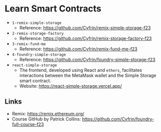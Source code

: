 # Learn Smart Contracts

- `1-remix-simple-storage`
  - Reference: https://github.com/Cyfrin/remix-simple-storage-f23
- `2-remix-storage-factory`
  - Reference: https://github.com/Cyfrin/remix-storage-factory-f23
- `3-remix-fund-me`
  - Reference: https://github.com/Cyfrin/remix-fund-me-f23
- `4-foundry-simple-storage`
  - Reference: https://github.com/Cyfrin/foundry-simple-storage-f23
- `react-simple-storage`
  - The frontend, developed using React and `ethers`, facilitates interactions between the MetaMask wallet and the Simple Storage smart contract.
  - Website: https://react-simple-storage.vercel.app/

## Links

- Remix: https://remix.ethereum.org/
- Course GitHub by Patrick Collins: https://github.com/Cyfrin/foundry-full-course-f23
